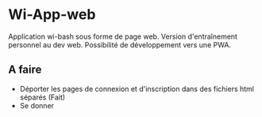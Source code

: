# Wi-App-web
Application wi-bash sous forme de page web. Version d'entraînement personnel au dev web. Possibilité de développement vers une PWA.

## A faire
- Déporter les pages de connexion et d'inscription dans des fichiers html séparés (Fait)
- Se donner
